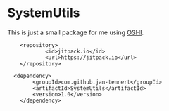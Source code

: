 # SystemUtils
This is just a small package for me using [OSHI](https://github.com/oshi/oshi).

```
	<repository>
		    <id>jitpack.io</id>
		    <url>https://jitpack.io</url>
	</repository>

  <dependency>
	    <groupId>com.github.jan-tennert</groupId>
	    <artifactId>SystemUtils</artifactId>
	    <version>1.0</version>
	</dependency>
```
